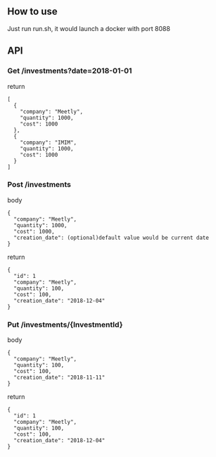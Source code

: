 ## How to use
Just run run.sh, it would launch a docker with port 8088

## API

  ### Get /investments?date=2018-01-01

  return
  ```
  [
    {
      "company": "Meetly",
      "quantity": 1000,
      "cost": 1000
    },
    {
      "company": "IMIM",
      "quantity": 1000,
      "cost": 1000
    }
  ]
  ```


  ### Post /investments

  body
  ```
  {
    "company": "Meetly",
    "quantity": 1000,
    "cost": 1000,
    "creation_date": (optional)default value would be current date
  }
  ```

  return
  ```
  {
    "id": 1
    "company": "Meetly",
    "quantity": 100,
    "cost": 100,
    "creation_date": "2018-12-04"
  }
  ```

  ### Put /investments/{InvestmentId}

  body
  ```
  {
    "company": "Meetly",
    "quantity": 100,
    "cost": 100,
    "creation_date": "2018-11-11"
  }
  ```

  return
  ```
  {
    "id": 1
    "company": "Meetly",
    "quantity": 100,
    "cost": 100,
    "creation_date": "2018-12-04"
  }
  ```


